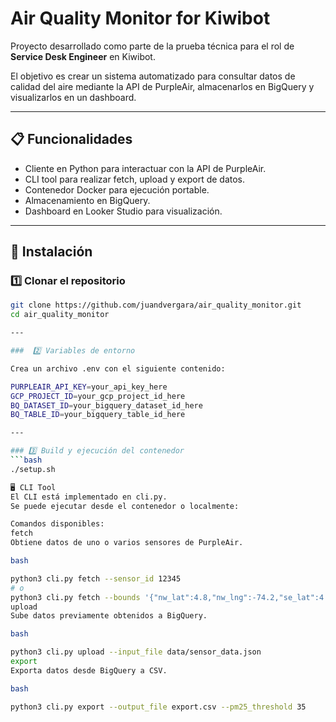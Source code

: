 # Air Quality Monitor for Kiwibot

Proyecto desarrollado como parte de la prueba técnica para el rol de **Service Desk Engineer** en Kiwibot.

El objetivo es crear un sistema automatizado para consultar datos de calidad del aire mediante la API de PurpleAir, almacenarlos en BigQuery y visualizarlos en un dashboard.

---

## 📋 Funcionalidades

- Cliente en Python para interactuar con la API de PurpleAir.
- CLI tool para realizar fetch, upload y export de datos.
- Contenedor Docker para ejecución portable.
- Almacenamiento en BigQuery.
- Dashboard en Looker Studio para visualización.

---

## 🚀 Instalación

### 1️⃣ Clonar el repositorio

```bash
git clone https://github.com/juandvergara/air_quality_monitor.git
cd air_quality_monitor

---

###  2️⃣ Variables de entorno

Crea un archivo .env con el siguiente contenido:

PURPLEAIR_API_KEY=your_api_key_here
GCP_PROJECT_ID=your_gcp_project_id_here
BQ_DATASET_ID=your_bigquery_dataset_id_here
BQ_TABLE_ID=your_bigquery_table_id_here

---

### 3️⃣ Build y ejecución del contenedor
```bash
./setup.sh

🖥️ CLI Tool
El CLI está implementado en cli.py.
Se puede ejecutar desde el contenedor o localmente:

Comandos disponibles:
fetch
Obtiene datos de uno o varios sensores de PurpleAir.

bash

python3 cli.py fetch --sensor_id 12345
# o
python3 cli.py fetch --bounds '{"nw_lat":4.8,"nw_lng":-74.2,"se_lat":4.5,"se_lng":-74.0}'
upload
Sube datos previamente obtenidos a BigQuery.

bash

python3 cli.py upload --input_file data/sensor_data.json
export
Exporta datos desde BigQuery a CSV.

bash

python3 cli.py export --output_file export.csv --pm25_threshold 35
